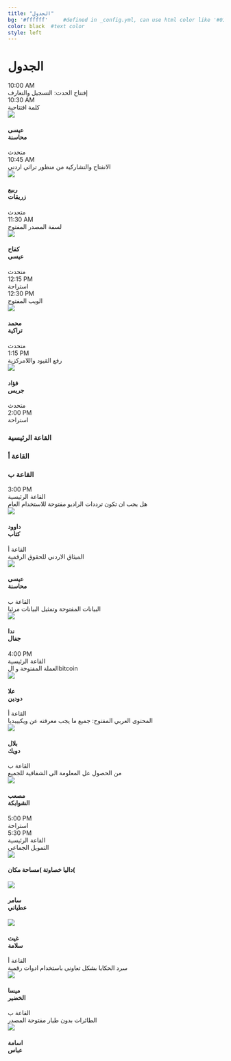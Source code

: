 ```yaml
---
title: "الجدول"
bg: '#ffffff'     #defined in _config.yml, can use html color like '#010101'
color: black  #text color
style: left
---
```


# الجدول

<div class="container">
  <div class="row grey">
    <div class="col-md-2">
      <div class="green-sqr">
        10:00 AM
      </div>
    </div>
    <div class="col-md-9">
      <div class="session-container">
        <div class="session-title">إفتتاح الحدث: التسجيل والتعارف</div>
      </div>
      <div class="row"></div>
    </div>
  </div>

  <!-- 1st key note*/ -->
  <div class="row grey">
    <div class="col-md-2">
      <div class="green-sqr">
        10:30 AM
      </div>
    </div>
    <div class="col-md-9">
      <div class="row">
        <div class="session-container">
          <div class="session-title">كلمة افتتاحية</div>
          <div class="img-repeat"></div>
        </div>
      </div>
      <div class="row">
        <div class="media">
          <div class="media-left">
            <a href="#">
              <img class="media-object img-circle" src="{{ site.baseurl }}/img/speakers/mahasneh.png">
            </a>
          </div>
          <div class="media-body">
            <h4 class="media-heading">عيسى<br>محاسنة</h4>
            متحدث
          </div>
        </div>
      </div>
    </div>
  </div>

  <!-- 2nd key note*/ -->
  <div class="row grey">
    <div class="col-md-2">
      <div class="green-sqr">
        10:45 AM
      </div>
    </div>
    <div class="col-md-9">
      <div class="row">
        <div class="session-container">
          <div class="session-title">الانفتاح والتشاركية من منظور تراثي اردني</div>
          <div class="img-repeat"></div>
        </div>
      </div>
      <div class="row">
        <div class="media">
          <div class="media-left">
            <a href="#">
              <img class="media-object img-circle" src="{{ site.baseurl }}/img/speakers/zuraikat.png">
            </a>
          </div>
          <div class="media-body">
            <h4 class="media-heading">ربيع<br>زريقات</h4>
            متحدث
          </div>
        </div>
      </div>
    </div>
  </div>

  <!-- 3rd key note*/ -->
  <div class="row grey">
    <div class="col-md-2">
      <div class="green-sqr">
        11:30 AM
      </div>
    </div>
    <div class="col-md-9">
      <div class="row">
        <div class="session-container">
          <div class="session-title">لسفة المصدر المفتوح</div>
          <div class="img-repeat"></div>
        </div>
      </div>
      <div class="row">
        <div class="media">
          <div class="media-left">
            <a href="#">
              <img class="media-object img-circle" src="{{ site.baseurl }}/img/speakers/issa.png">
            </a>
          </div>
          <div class="media-body">
            <h4 class="media-heading">كفاح<br>عيسى</h4>
            متحدث
          </div>
        </div>
      </div>
    </div>
  </div>

  <!-- 1st coffee break -->
  <div class="row grey">
    <div class="col-md-2">
      <div class="green-sqr">
        12:15 PM
      </div>
    </div>
    <div class="col-md-9">
      <div class="session-container">
        <div class="session-title">استراحة</div>
      </div>
      <div class="row"></div>
    </div>
  </div>

  <!-- 4th key note*/ -->
  <div class="row grey">
    <div class="col-md-2">
      <div class="green-sqr">
        12:30 PM
      </div>
    </div>
    <div class="col-md-9">
      <div class="row">
        <div class="session-container">
          <div class="session-title">الويب المفتوح</div>
          <div class="img-repeat"></div>
        </div>
      </div>
      <div class="row">
        <div class="media">
          <div class="media-left">
            <a href="#">
              <img class="media-object img-circle" src="{{ site.baseurl }}/img/speakers/tarakiyee.png">
            </a>
          </div>
          <div class="media-body">
            <h4 class="media-heading">محمد<br>تراكية</h4>
            متحدث
          </div>
        </div>
      </div>
    </div>
  </div>


  <!-- 4th key note*/ -->
  <div class="row grey">
    <div class="col-md-2">
      <div class="green-sqr">
         1:15 PM
      </div>
    </div>
    <div class="col-md-9">
      <div class="row">
        <div class="session-container">
          <div class="session-title">رفع القيود واللامركزية</div>
          <div class="img-repeat"></div>
        </div>
      </div>
      <div class="row">
        <div class="media">
          <div class="media-left">
            <a href="#">
              <img class="media-object img-circle" src="{{ site.baseurl }}/img/speakers/fouad.jpg">
            </a>
          </div>
          <div class="media-body">
            <h4 class="media-heading">فؤاد<br>جريس</h4>
            متحدث
          </div>
        </div>
      </div>
    </div>
  </div>


  <div class="row grey">
    <div class="col-md-2">
      <div class="green-sqr">
        2:00 PM
      </div>
    </div>
    <div class="col-md-9">
      <div class="session-container">
        <div class="session-title">استراحة</div>
      </div>
      <div class="row"></div>
    </div>
  </div>

</div>

<div class="container hidden-xs hidden-sm">
  <div class='row'>
    <div class='col-md-2 col-grey col-md-offset-3'>
      <h3 class="venue">القاعة الرئيسية</h3>
    </div>
    <div class='col-md-2 col-grey col-md-offset-1'>
        <h3 class="venue">القاعة أ</h3>
    </div>
    <div class='col-md-2 col-grey col-md-offset-1'>
      <h3 class="venue">القاعة ب</h3>
    </div>

  </div>
</div>

<div class="container">
  <div class="row grey">
    <div class="col-md-3">
      <div class="green-sqr">
        3:00 PM
      </div>
    </div>
    <div class="col-md-9 col-xs-12">
      <div class="row">
        <div class="col-md-4">
          <span class="visible-xs visible-sm venue">القاعة الرئيسية</span>
          <div class="session-container">
            <div class="session-title">هل يجب ان تكون ترددات الراديو مفتوحة للاستخدام العام</div>
          </div>
          <div class="img-repeat"></div>
          <div class="media">
            <div class="media-left">
              <a href="#">
                <img class="media-object img-circle" src="{{ site.baseurl }}/img/speakers/kuttab.png">
              </a>
            </div>
            <div class="media-body">
              <h4 class="media-heading">داوود<br>كتاب</h4>
            </div>
          </div>
        </div>
        <div class="col-md-4">
          <span class="visible-xs visible-sm venue">القاعة أ</span>
          <div class="session-container">
            <div class="session-title">الميثاق الاردني للحقوق الرقمية</div>
          </div>
          <div class="img-repeat"></div>
          <div class="media">
            <div class="media-left">
              <a href="#">
                <img class="media-object img-circle" src="{{ site.baseurl }}/img/speakers/mahasneh.png">
              </a>
            </div>
            <div class="media-body">
              <h4 class="media-heading">عيسى<br>محاسنة</h4>
            </div>
          </div>
        </div>
        <div class="col-md-4">
          <span class="visible-xs visible-sm venue">القاعة ب</span>
          <div class="session-container">
            <div class="session-title">البيانات المفتوحة وتمثيل البيانات مرئيا</div>
          </div>
          <div class="img-repeat"></div>
          <div class="media">
            <div class="media-left">
              <a href="#">
                <img class="media-object img-circle" src="{{ site.baseurl }}/img/speakers/jaffal.png">
              </a>
            </div>
            <div class="media-body">
              <h4 class="media-heading">ندا<br>جفال</h4>
            </div>
          </div>
        </div>
      </div>
    </div>
  </div>
</div>

<!-- 2nd parallel sessions -->
<div class="container">
  <div class="row grey">
    <div class="col-md-3">
      <div class="green-sqr">
        4:00 PM
      </div>
    </div>
    <div class="col-md-9 col-xs-12">
      <div class="row">
        <div class="col-md-4">
          <span class="visible-xs visible-sm venue">القاعة الرئيسية</span>
          <div class="session-container">
            <div class="session-title">العملة المفتوحة و الbitcoin</div>
          </div>
          <div class="img-repeat"></div>
          <div class="media">
            <div class="media-left">
              <a href="#">
                <img class="media-object img-circle" src="{{ site.baseurl }}/img/speakers/doudin.png">
              </a>
            </div>
            <div class="media-body">
              <h4 class="media-heading">علا<br>دودين</h4>
            </div>
          </div>
        </div>
        <div class="col-md-4">
          <span class="visible-xs visible-sm venue">القاعة أ</span>
          <div class="session-container">
            <div class="session-title">المحتوى العربي المفتوح: جميع ما يجب معرفته عن ويكييبديا</div>
          </div>
          <div class="img-repeat"></div>
          <div class="media">
            <div class="media-left">
              <a href="#">
                <img class="media-object img-circle" src="{{ site.baseurl }}/img/speakers/dweik.png">
              </a>
            </div>
            <div class="media-body">
              <h4 class="media-heading">بلال<br>دويك</h4>
            </div>
          </div>
        </div>
        <div class="col-md-4">
          <span class="visible-xs visible-sm venue">القاعة ب</span>
          <div class="session-container">
            <div class="session-title">من الحصول عل المعلومة الى الشفافية للجميع</div>
          </div>
          <div class="img-repeat"></div>
          <div class="media">
            <div class="media-left">
              <a href="#">
                <img class="media-object img-circle" src="{{ site.baseurl }}/img/speakers/shawabkeh.png">
              </a>
            </div>
            <div class="media-body">
              <h4 class="media-heading">مصعب<br>الشوابكة</h4>
            </div>
          </div>
        </div>
      </div>
    </div>
  </div>
</div>

<!-- Break -->
<div class="container">
  <div class="row grey">
    <div class="col-md-3">
      <div class="green-sqr">
        5:00 PM
      </div>
    </div>
    <div class="col-md-9 col-xs-12">
      <div class="row">
          <div class="session-container">
            <div class="session-title">استراحة</div>
          </div>
      </div>
    </div>
  </div>
</div>

<!-- 3rd parallel sessions -->
<div class="container">
  <div class="row grey">
    <div class="col-md-3">
      <div class="green-sqr">
        5:30 PM
      </div>
    </div>
    <div class="col-md-9 col-xs-12">
      <div class="row">
        <div class="col-md-4">
          <span class="visible-xs visible-sm venue">القاعة الرئيسية</span>
          <div class="session-container">
            <div class="session-title">التمويل الجماعي</div>
          </div>
          <div class="img-repeat"></div>
          <div class="media">
            <div class="media-left">
              <a href="#">
                <img class="media-object img-circle" src="{{ site.baseurl }}/img/speakers/atiani.png">
              </a>
            </div>
            <div class="media-body">
              <h4 class="media-heading">داليا خصاوتة )مساحة مكان(</h4>
            </div>
          </div>
          <div class="media">
            <div class="media-left">
              <a href="#">
                <img class="media-object img-circle" src="{{ site.baseurl }}/img/speakers/dalia.png">
              </a>
            </div>
            <div class="media-body">
              <h4 class="media-heading">سامر<br>عطياني</h4>
            </div>
          </div>
          <div class="media">
            <div class="media-left">
              <a href="#">
                <img class="media-object img-circle" src="{{ site.baseurl }}/img/speakers/salameh.png">
              </a>
            </div>
            <div class="media-body">
              <h4 class="media-heading">غيث<br>سلامة</h4>
            </div>
          </div>
        </div>
        <div class="col-md-4">
          <span class="visible-xs visible-sm venue">القاعة أ</span>
          <div class="session-container">
            <div class="session-title">سرد الحكايا بشكل تعاوني باستخدام ادوات رقمية</div>
          </div>
          <div class="img-repeat"></div>
          <div class="media">
            <div class="media-left">
              <a href="#">
                <img class="media-object img-circle" src="{{ site.baseurl }}/img/speakers/khudeir.png">
              </a>
            </div>
            <div class="media-body">
              <h4 class="media-heading">ميسا<br>الخضير</h4>
            </div>
          </div>
        </div>
        <div class="col-md-4">
          <span class="visible-xs visible-sm venue">القاعة ب</span>
          <div class="session-container">
            <div class="session-title">الطائرات بدون طيار مفتوحة المصدر</div>
          </div>
          <div class="img-repeat"></div>
          <div class="media">
            <div class="media-left">
              <a href="#">
                <img class="media-object img-circle" src="{{ site.baseurl }}/img/speakers/abbas.png">
              </a>
            </div>
            <div class="media-body">
              <h4 class="media-heading">اسامة<br>عباس</h4>
            </div>
          </div>
        </div>
      </div>
    </div>
  </div>
</div>
